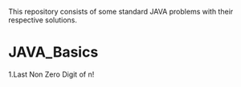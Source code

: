 
This repository consists of some standard JAVA problems with their respective solutions.
# JAVA_Basics
1.Last Non Zero Digit of n!
